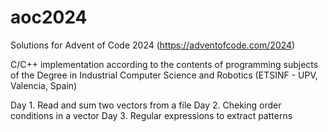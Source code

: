# aoc2024
Solutions for Advent of Code 2024 (https://adventofcode.com/2024)

C/C++ implementation according to the contents of programming subjects of the Degree in Industrial Computer Science and Robotics (ETSINF - UPV, Valencia, Spain)

Day 1. Read and sum two vectors from a file
Day 2. Cheking order conditions in a vector
Day 3. Regular expressions to extract patterns